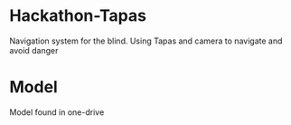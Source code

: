 # Hackathon-Tapas
Navigation system for the blind. Using Tapas and camera to navigate and avoid danger


# Model
Model found in one-drive